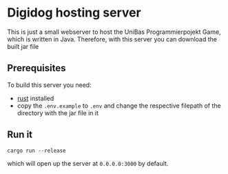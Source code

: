 # Digidog hosting server

This is just a small webserver to host the UniBas Programmierpojekt Game,
which is written in Java. Therefore, with this server you can download the
built jar file

## Prerequisites

To build this server you need:

- [rust](https://www.rust-lang.org/tools/install) installed
- copy the `.env.example` to `.env` and change the respective filepath of the directory with the jar file in it

## Run it

`cargo run --release`

which will open up the server at `0.0.0.0:3000` by default.